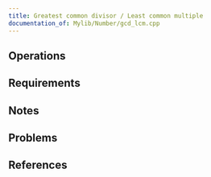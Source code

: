 ```yaml
---
title: Greatest common divisor / Least common multiple
documentation_of: Mylib/Number/gcd_lcm.cpp
---
```


## Operations

## Requirements

## Notes

## Problems

## References
